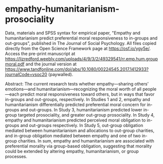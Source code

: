 # empathy-humanitarianism-prosociality

Data, materials and SPSS syntax for empirical paper, "Empathy and humanitarianism predict preferential moral responsiveness to in-groups and out-groups", published in The Journal of Social Psychology.
All files copied directly from the Open Science Framework page at https://osf.io/ygy5e/. Access the pre-print manuscript at https://lizredford.weebly.com/uploads/4/9/3/2/49329541/rr.emp.hum.groupmoral.pdf and the journal version at https://www.tandfonline.com/doi/abs/10.1080/00224545.2017.1412933?journalCode=vsoc20 (paywalled).

Abstract:
The current research tests whether empathy—sharing others’ emotions—and humanitarianism—recognizing the moral worth of all people—each predict moral responsiveness toward others, but in ways that favor in-groups and out-groups, respectively. In
Studies 1 and 2, empathy and humanitarianism differentially predicted preferential moral concern for in-groups and out-groups. In Study 3, humanitarianism predicted lower in-group targeted prosociality, and greater out-group prosociality. In Study 4, empathy and humanitarianism predicted perceived moral obligation to in-groups and out-groups respectively. In Study 5, out-group obligation mediated between humanitarianism and allocations to out-group charities, and in-group obligation mediated between empathy and one of two in-group charities. In sum, empathy and humanitarianism are associated with preferential morality via group-based obligation, suggesting that morality could be extended by altering empathy, humanitarianism, or group processes.
